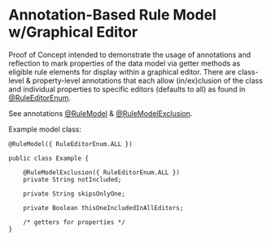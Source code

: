 # Annotation-Based Rule Model w/Graphical Editor

Proof of Concept intended to demonstrate the usage of annotations and reflection to mark properties of the data model via getter methods as eligible rule elements for
display within a graphical editor. There are class-level & property-level annotations that each allow (in/ex)clusion of the class and individual properties
to specific editors (defaults to all) as found in [@RuleEditorEnum](RuleEditorEnum.java).

See annotations [@RuleModel](RuleModel.java) & [@RuleModelExclusion](RuleModelExclusion.java).

Example model class:

    @RuleModel({ RuleEditorEnum.ALL })

    public class Example {

        @RuleModelExclusion({ RuleEditorEnum.ALL })
        private String notIncluded;

        private String skipsOnlyOne;

        private Boolean thisOneIncludedInAllEditors;

        /* getters for properties */
    }